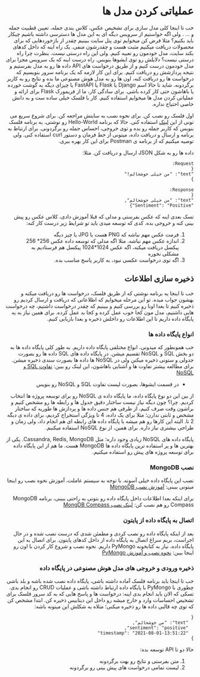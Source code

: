<div dir="rtl" align='right'>

# عملیاتی کردن مدل ها
  
  خب تا اینجا کلی مدل سازی برای تشخیص عکس، کلاس بندی جمله، تعیین قطبیت جمله و ... . ولی اگه خواستیم از سرویس دیگه ای به این مدل ها دسترسی داشته باشیم چیکار باید بکنیم؟ مثلا فرض کن میخوایم توی پنل سایت ببینیم چقدر از بازخوردهایی که برای محصولات دریافت میکنیم مثبت هست و چقدرشون منفی.
  یک راه اینه که داخل کدهای بکند سایت، مدل خودمون رو تعبیه کنیم. ولی این راه درستی نیست. بنظرت چرا راه درستی نیست؟ دلایلش رو توی ایشوها بنویس.
  راه درست اینه که یک سرویس مجزا برای مدل خودمون درست کنیم و از طریق درخواست های API داده ها رو به مدل بفرستیم و نتیجه پردازشش رو دریافت کنیم.
  برای این کار لازمه که یک برنامه سرور بنویسیم که درخواست ها رو دریافت کنه، اون ها رو به مدل هوش مصنوعی ما بده و نتایج رو به کاربر برگردونه. شاید تا حالا اسم Django یا Flask یا FastAPI یا چیزای دیگه به گوشت خورده یا باهاشون حتی کار کرده باشی.
  برای سادگی کار، ما از فریمورک Flask برای ارائه و عملیاتی کردن مدل ها میخوایم استفاده کنیم.
  کار با فلسک خیلی ساده ست و به دانش خاصی احتیاج نداره. 
  
  اول فلسک رو نصب کن. برای نحوه نصب به سایتش مراجعه کن. برای شروع سریع می تونی از این 
  [لینک](https://flask.palletsprojects.com/en/2.0.x/quickstart/#a-minimal-application)
  استفاده کنی.
  حالا که برنامه Hello-World رو نوشتی، یه برنامه فلسک بنویس که کاربر جمله رو بده و توی خروجی، احساس جمله رو برگردونی.
  برای ارتباط به برنامه و ارسال و دریافت داده، میتونی از خط فرمان و دستور  curl استفاده کنی. ولی توصیه میکنیم که از برنامه ی Postman برای این کار بهره ببری.
  
  داده ها رو به شکل JSON ارسال و دریافت کن. مثلا:
  
  ```
  Request:
  {
  "text": "من خیلی خوشحالم!"
  }
  
  Response:
  {
  "text": "من خیلی خوشحالم",
  "Sentiment": "Positive"}
  ```
  
  تسک بعدی اینه که عکس بفرستی و مدلی که قبلا آموزش دادی، کلاس عکس رو پیش بینی کنه و خروجی بده. کدی که توسعه میدی باید تو شرایط زیر درست کار کنه:
  1. فرمت عکس مهم نباشه که PNG هست یا JPG یا چیز دیگه
  2. اندازه عکس مهم نباشه. مثلا اگه مدلی که توسعه داده عکس 256* 256 پیکسل دریافت میکنه، اگه عکس 1024*1024 پیکسل هم فرستادیم به مشکلی نخوره
  3. اگه توی درخواست عکسی نبود، به کاربر پاسخ مناسب بده.
  

## ذخیره سازی اطلاعات
خب تا اینجا یه برنامه نوشتی که از طریق فلسک، درخواست ها رو دریافت میکنه و بهشون جواب میده. تو این مرحله میخوایم که اطلاعاتی که دریافت و ارسال کردیم رو ذخیره کنیم تا بعدا اونا رو بررسی کنیم و ببینیم که چقدر درخواست داشتیم، چه درخواست هایی داشتیم، مدل مون کجا خوب عمل کرده و کجا بد عمل کرده. برای همین نیاز به یه پایگاه داده داریم تا این اطلاعات رو داخلش ذخیره و بعدا بازیابی کنیم.
### انواع پایگاه داده ها
خب همونطور که میدونی، انواع مختلفی پایگاه داده داریم. به طور کلی پایگاه داده ها به دو بخش SQL  و NoSQL تقسیم میشن. در پایگاه داده های SQL داده ها رو بصورت جدولی و ستونی ذخیره میکنن ولی در NoSQL ها داده ها  بصورت سندی ذخیره میشن. برای مطالعه بیشتر تفاوت ها و آشنایی باهاشون، این لینک رو ببین:
[تفاوت SQL و NoSQL](https://roocket.ir/articles/sql-vs-nosql-databases-whats-the-difference)

* در قسمت ایشوها، بصورت لیست تفاوت SQL و NoSQL رو بنویس

از بین این دو نوع پایگاه داده، ما پایگاه داده ی NoSQL رو برای توسعه پروژه ها انتخاب کردیم. چرا؟  چون دیگه نیاز نیست ساختار دقیق جدول ها و رابطه ها رو مشخص کنیم و براشون وقت صرف کنیم، از طرفی هم جنس داده ها و پردازش ها طوریه که ساختار مشخص و ثابتی ندارن؛ مثلا برای یک داده، 4 تا ویژگی استخراج کردیم، برای داده ی دیگه 2 تا. البته این کارها رو هم میشه با پایگاه داده های رابطه ای هم انجام داد، ولی زمان و طراحی بیشتری نیاز داره. برای همین، از نوع NoSQL استفاده میکنیم.

پایگاه داده های NoSQL زیادی وجود داره؛ مثل Cassandra, Redis, MongoDB. یکی از بهترین ها و پر استفاده ترین پایگاه داده ها MongoDB هست. ما هم از این پایگاه داده برای توسعه پروژه های پیش رو استفاده میکنیم.

### نصب MongoDB
نصب این پایگاه داده خیلی آسونه. با توجه به سیستم عاملت، آموزش نحوه نصب رو اینجا میتونی ببینی: 
[آموزش نصب MongoDB](https://docs.mongodb.com/manual/administration/install-community/)

برای اینکه بعدا اطلاعات داخل پایگاه داده رو بتونی به راحتی ببینی، برنامه MongoDB Compass رو هم نصب کن: 
[لینک نصب MongDB Compass](https://docs.mongodb.com/compass/current/install/)
### اتصال به پایگاه داده از پایتون
بعد از اینکه پایگاه داده رو نصب کردی و مطمئن شدی که درست نصب شده و در حال اجراست، بریم سراغ اتصال به پایگاه داده از داخل کدهای پایتون. برای اتصال به این پایگاه داده، نیاز به کتابخونه PyMongo داریم. نحوه نصب و شروع کار کردن با اون رو اینجا ببین:
[نحوه نصب و آموزش PyMongo](https://pymongo.readthedocs.io/en/stable/tutorial.html)

### ذخیره ورودی و خروجی های مدل هوش مصنوعی در پایگاه داده
خب تا اینجا باید برنامه فلسک آماده داشته باشی، پایگاه داده نصب شده باشه و بلد باشی چطوری با PyMongo با پایگاه داده ارتباط داشته باشی و عملیات CRUD رو انجام بدی.
تسکی که الان باید انجام بدی اینه:
درخواست ها و پاسخ هایی که به کد سرور فلسک برای تشخیص احساسات  وارد و خارج میشه رو داخل این دیتابیس ذخیره کن. ابتدا مشخص کن که توی چه قالبی داده ها رو ذخیره میکنی؛ مثلاه یه شکلش این میتونه باشه:

```
{
  "text": "من خوشحالم",
  "sentiment": "positive",
  "timestamp": "2021-08-01-13:51:22"
}
```

حالا دو تا API توسعه بده:
1. متن بفرستی و نتایج رو بهت برگردونه
2. لیست تمامی درخواست های پیش بینی رو برگردونه